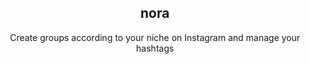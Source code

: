 <h2 align="center">
  nora
</h2>
<p align="center">
  Create groups according to your niche on Instagram and manage your hashtags
</p>

